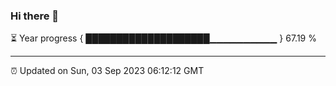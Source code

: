 ### Hi there 👋

⏳ Year progress { ████████████████████▁▁▁▁▁▁▁▁▁▁ } 67.19 %

---

⏰ Updated on Sun, 03 Sep 2023 06:12:12 GMT

